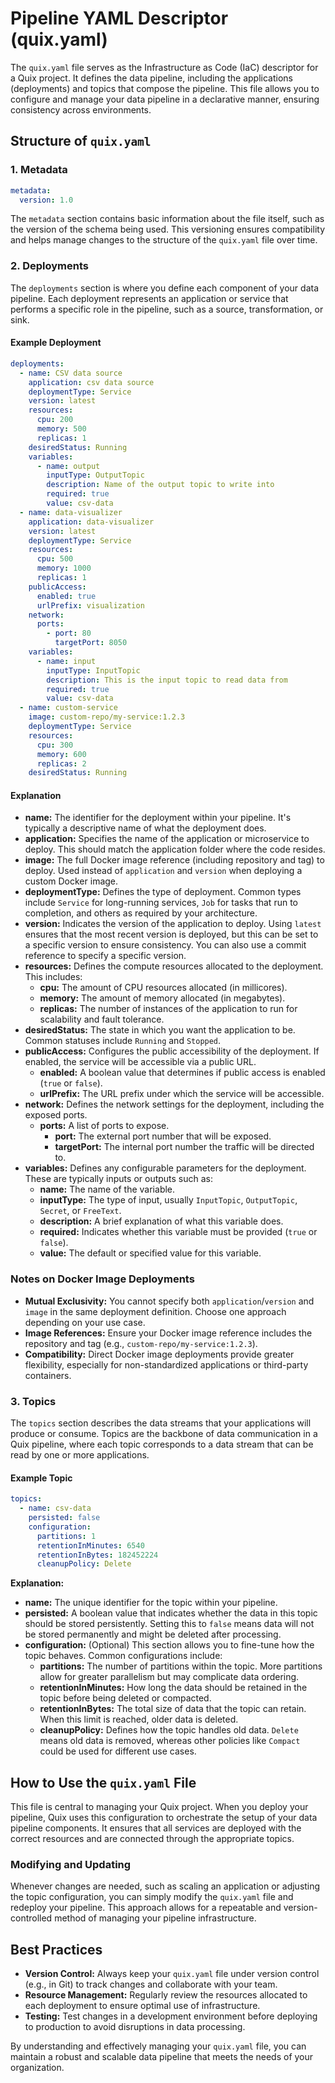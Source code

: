 # Pipeline YAML Descriptor (quix.yaml)

The `quix.yaml` file serves as the Infrastructure as Code (IaC) descriptor for a Quix project. It defines the data pipeline, including the applications (deployments) and topics that compose the pipeline. This file allows you to configure and manage your data pipeline in a declarative manner, ensuring consistency across environments.

## Structure of `quix.yaml`

### 1. Metadata

```yaml
metadata:
  version: 1.0
```

The `metadata` section contains basic information about the file itself, such as the version of the schema being used. This versioning ensures compatibility and helps manage changes to the structure of the `quix.yaml` file over time.

### 2. Deployments

The `deployments` section is where you define each component of your data pipeline. Each deployment represents an application or service that performs a specific role in the pipeline, such as a source, transformation, or sink.

#### Example Deployment

```yaml
deployments:
  - name: CSV data source
    application: csv data source
    deploymentType: Service
    version: latest
    resources:
      cpu: 200
      memory: 500
      replicas: 1
    desiredStatus: Running
    variables:
      - name: output
        inputType: OutputTopic
        description: Name of the output topic to write into
        required: true
        value: csv-data
  - name: data-visualizer
    application: data-visualizer
    version: latest
    deploymentType: Service
    resources:
      cpu: 500
      memory: 1000
      replicas: 1
    publicAccess:
      enabled: true
      urlPrefix: visualization
    network:
      ports:
        - port: 80
          targetPort: 8050
    variables:
      - name: input
        inputType: InputTopic
        description: This is the input topic to read data from
        required: true
        value: csv-data
  - name: custom-service
    image: custom-repo/my-service:1.2.3
    deploymentType: Service
    resources:
      cpu: 300
      memory: 600
      replicas: 2
    desiredStatus: Running
```

#### Explanation

- **name:** The identifier for the deployment within your pipeline. It's typically a descriptive name of what the deployment does.
- **application:** Specifies the name of the application or microservice to deploy. This should match the application folder where the code resides.
- **image:** The full Docker image reference (including repository and tag) to deploy. Used instead of `application` and `version` when deploying a custom Docker image.
- **deploymentType:** Defines the type of deployment. Common types include `Service` for long-running services, `Job` for tasks that run to completion, and others as required by your architecture.
- **version:** Indicates the version of the application to deploy. Using `latest` ensures that the most recent version is deployed, but this can be set to a specific version to ensure consistency. You can also use a commit reference to specify a specific version.
- **resources:** Defines the compute resources allocated to the deployment. This includes:
  - **cpu:** The amount of CPU resources allocated (in millicores).
  - **memory:** The amount of memory allocated (in megabytes).
  - **replicas:** The number of instances of the application to run for scalability and fault tolerance.
- **desiredStatus:** The state in which you want the application to be. Common statuses include `Running` and `Stopped`.
- **publicAccess:** Configures the public accessibility of the deployment. If enabled, the service will be accessible via a public URL.
  - **enabled:** A boolean value that determines if public access is enabled (`true` or `false`).
  - **urlPrefix:** The URL prefix under which the service will be accessible.
- **network:** Defines the network settings for the deployment, including the exposed ports.
  - **ports:** A list of ports to expose.
    - **port:** The external port number that will be exposed.
    - **targetPort:** The internal port number the traffic will be directed to.
- **variables:** Defines any configurable parameters for the deployment. These are typically inputs or outputs such as:
  - **name:** The name of the variable.
  - **inputType:** The type of input, usually `InputTopic`, `OutputTopic`, `Secret`, or `FreeText`.
  - **description:** A brief explanation of what this variable does.
  - **required:** Indicates whether this variable must be provided (`true` or `false`).
  - **value:** The default or specified value for this variable.

### Notes on Docker Image Deployments

- **Mutual Exclusivity:** You cannot specify both `application`/`version` and `image` in the same deployment definition. Choose one approach depending on your use case.
- **Image References:** Ensure your Docker image reference includes the repository and tag (e.g., `custom-repo/my-service:1.2.3`).
- **Compatibility:** Direct Docker image deployments provide greater flexibility, especially for non-standardized applications or third-party containers.

### 3. Topics

The `topics` section describes the data streams that your applications will produce or consume. Topics are the backbone of data communication in a Quix pipeline, where each topic corresponds to a data stream that can be read by one or more applications.

#### Example Topic

```yaml
topics:
  - name: csv-data
    persisted: false
    configuration:
      partitions: 1
      retentionInMinutes: 6540
      retentionInBytes: 182452224
      cleanupPolicy: Delete
```

**Explanation:**

- **name:** The unique identifier for the topic within your pipeline.
- **persisted:** A boolean value that indicates whether the data in this topic should be stored persistently. Setting this to `false` means data will not be stored permanently and might be deleted after processing.
- **configuration:** (Optional) This section allows you to fine-tune how the topic behaves. Common configurations include:
  - **partitions:** The number of partitions within the topic. More partitions allow for greater parallelism but may complicate data ordering.
  - **retentionInMinutes:** How long the data should be retained in the topic before being deleted or compacted.
  - **retentionInBytes:** The total size of data that the topic can retain. When this limit is reached, older data is deleted.
  - **cleanupPolicy:** Defines how the topic handles old data. `Delete` means old data is removed, whereas other policies like `Compact` could be used for different use cases.

## How to Use the `quix.yaml` File

This file is central to managing your Quix project. When you deploy your pipeline, Quix uses this configuration to orchestrate the setup of your data pipeline components. It ensures that all services are deployed with the correct resources and are connected through the appropriate topics.

### Modifying and Updating

Whenever changes are needed, such as scaling an application or adjusting the topic configuration, you can simply modify the `quix.yaml` file and redeploy your pipeline. This approach allows for a repeatable and version-controlled method of managing your pipeline infrastructure.

## Best Practices

- **Version Control:** Always keep your `quix.yaml` file under version control (e.g., in Git) to track changes and collaborate with your team.
- **Resource Management:** Regularly review the resources allocated to each deployment to ensure optimal use of infrastructure.
- **Testing:** Test changes in a development environment before deploying to production to avoid disruptions in data processing.

By understanding and effectively managing your `quix.yaml` file, you can maintain a robust and scalable data pipeline that meets the needs of your organization.
